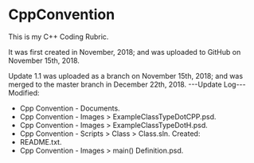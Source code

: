 # CppConvention
This is my C++ Coding Rubric.

It was first created in November, 2018; and was uploaded to GitHub on November 15th, 2018.

Update 1.1 was uploaded as a branch on November 15th, 2018; and was merged to the master branch in December 22th, 2018.
---Update Log---
Modified:
+ Cpp Convention - Documents.
+ Cpp Convention - Images > ExampleClassTypeDotCPP.psd.
+ Cpp Convention - Images > ExampleClassTypeDotH.psd.
+ Cpp Convention - Scripts > Class > Class.sln.
Created:
+ README.txt.
+ Cpp Convention - Images > main() Definition.psd.
